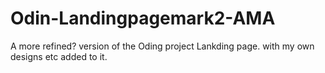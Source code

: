# Odin-Landingpagemark2-AMA
A more refined? version of the Oding project Lankding page. with my own designs etc added to it.
